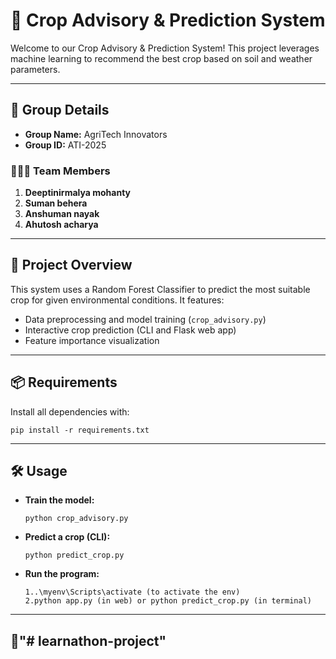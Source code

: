# 🌾 Crop Advisory & Prediction System

Welcome to our Crop Advisory & Prediction System! This project leverages machine learning to recommend the best crop based on soil and weather parameters.

---

## 👥 Group Details

- **Group Name:** AgriTech Innovators
- **Group ID:** ATI-2025

### 🧑‍🤝‍🧑 Team Members

1. **Deeptinirmalya mohanty**
2. **Suman behera**
3. **Anshuman nayak**
4. **Ahutosh acharya**

---

## 🚀 Project Overview

This system uses a Random Forest Classifier to predict the most suitable crop for given environmental conditions. It features:
- Data preprocessing and model training (`crop_advisory.py`)
- Interactive crop prediction (CLI and Flask web app)
- Feature importance visualization

---

## 📦 Requirements

Install all dependencies with:
```
pip install -r requirements.txt
```

---

## 🛠️ Usage

- **Train the model:**
  ```
  python crop_advisory.py
  ```
- **Predict a crop (CLI):**
  ```
  python predict_crop.py
  ```
- **Run the program:**
  ```
  1..\myenv\Scripts\activate (to activate the env)
  2.python app.py (in web) or python predict_crop.py (in terminal)
  ```

---

## 🌱"# learnathon-project" 
